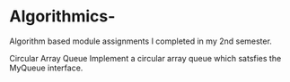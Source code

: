 # Algorithmics-

Algorithm based module assignments I completed in my 2nd semester.

Circular Array Queue  Implement a circular array queue which satsfies the MyQueue interface.
